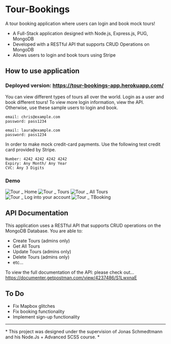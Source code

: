 # Tour-Bookings

A tour booking application where users can login and book mock tours!
- A Full-Stack application designed with Node.js, Express.js, PUG, MongoDB
- Developed with a RESTful API that supports CRUD Operations on MongoDB
- Allows users to login and book tours using Stripe

## **How to use application**

### Deployed version: https://tour-bookings-app.herokuapp.com/

You can view different types of tours all over the world. Login as a user and book different tours!
To view more login information, view the API. Otherwise, use these sample users to login and book.

```
email: chris@example.com
password: pass1234

email: laura@example.com
password: pass1234

```

In order to make mock credit-card payments. Use the following test credit card provided by Stripe.

```
Number: 4242 4242 4242 4242
Expiry: Any Month/ Any Year
CVC: Any 3 Digits
```
### Demo

![Tour _ Home](https://user-images.githubusercontent.com/79553858/147397567-90434da1-1eba-4fcf-bc0e-50509db7da0e.gif)
![Tour _ Tours](https://user-images.githubusercontent.com/79553858/147397581-3557c9ad-ba9f-4693-b0c4-5879d77d1725.gif)
![Tour _ All Tours](https://user-images.githubusercontent.com/79553858/147397615-db23a65f-cd4d-4b98-bced-564459d23e25.gif)![Tour _ Log into your account](https://user-images.githubusercontent.com/79553858/147397665-cc3f1818-763b-40fb-a71c-da64fd33e00c.gif)
![Tour _ TBooking](https://user-images.githubusercontent.com/79553858/147397678-c0722214-0ff2-44cf-b22c-785c358ab19f.gif)




## **API Documentation**

This application uses a RESTful API that supports CRUD operations on the MongoDB Database.
You are able to:
  - Create Tours (admins only)
  - Get All Tours
  - Update Tours (admins only)
  - Delete Tours (admins only)
  - etc...

To view the full documentation of the API: please check out...
https://documenter.getpostman.com/view/4237486/S1LwxnaE

## **To Do**
- Fix Mapbox glitches
- Fix booking functionality
- Implement sign-up functionality

<hr>
* This project was designed under the supervision of Jonas Schmedtmann and his Node.Js + Advanced SCSS course. *
